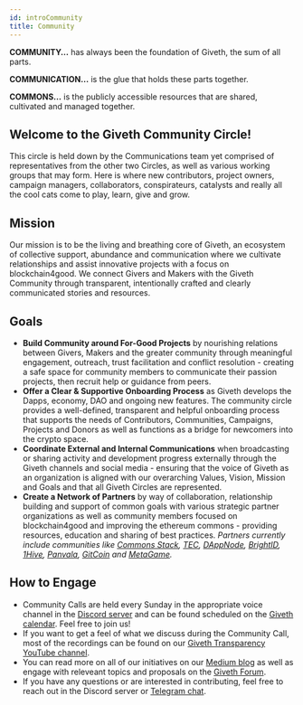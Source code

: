 ```yaml
---
id: introCommunity
title: Community
---
```


**COMMUNITY…** has always been the foundation of Giveth, the sum of all parts.

**COMMUNICATION…** is the glue that holds these parts together.

**COMMONS…** is the publicly accessible resources that are shared, cultivated and managed together.

## Welcome to the Giveth Community Circle!

This circle is held down by the Communications team yet comprised of representatives from the other two Circles, as well as various working groups that may form. Here is where new contributors, project owners, campaign managers, collaborators, conspirateurs, catalysts and really all the cool cats come to play, learn, give and grow.

## Mission

Our mission is to be the living and breathing core of Giveth, an ecosystem of collective support, abundance and communication where we cultivate relationships and assist innovative projects with a focus on blockchain4good. We connect Givers and Makers with the Giveth Community through transparent, intentionally crafted and clearly communicated stories and resources.

## Goals

* **Build Community around For-Good Projects** by nourishing relations between Givers, Makers and the greater community through meaningful engagement, outreach, trust facilitation and conflict resolution - creating a safe space for community members to communicate their passion projects, then recruit help or guidance from peers.
* **Offer a Clear & Supportive Onboarding Process** as Giveth develops the Dapps, economy, DAO and ongoing new features. The community circle provides a well-defined, transparent and helpful onboarding process that supports the needs of Contributors, Communities, Campaigns, Projects and Donors as well as functions as a bridge for newcomers into the crypto space.
* **Coordinate External and Internal Communications** when broadcasting or sharing activity and development progress externally through the Giveth channels and social media - ensuring that the voice of Giveth as an organization is aligned with our overarching Values, Vision, Mission and Goals and that all Giveth Circles are represented.
* **Create a Network of Partners** by way of collaboration, relationship building and support of common goals with various strategic partner organizations as well as community members focused on blockchain4good and improving the ethereum commons - providing resources, education and sharing of best practices.
*Partners currently include communities like [Commons Stack](https://commonsstack.org/), [TEC](https://forum.tecommons.org/), [DAppNode](https://dappnode.io/), [BrightID](https://www.brightid.org/), [1Hive](https://about.1hive.org/), [Panvala](https://panvala.com/), [GitCoin](https://gitcoin.co/) and [MetaGame](https://wiki.metagame.wtf/).*

## How to Engage

* Community Calls are held every Sunday in the appropriate voice channel in the [Discord server](https://discord.gg/DAFkKdkykr) and can be found scheduled on the [Giveth calendar](https://calendar.giveth.io/). Feel free to join us!
* If you want to get a feel of what we discuss during the Community Call, most of the recordings can be found on our [Giveth Transparency YouTube channel](https://www.youtube.com/channel/UCdqmP4axeI1hNmX20aZsOwg).
* You can read more on all of our initiatives on our [Medium blog](https://medium.com/giveth/) as well as engage with releveant topics and proposals on the [Giveth Forum](https://forum.giveth.io/).
* If you have any questions or are interested in contributing, feel free to reach out in the Discord server or [Telegram chat](https://t.me/Givethio).
